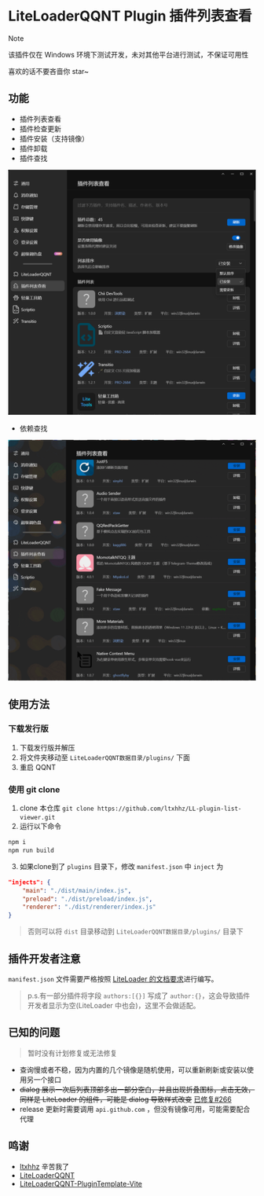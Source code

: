 # LiteLoaderQQNT Plugin 插件列表查看

> [!NOTE]
> 该插件仅在 Windows 环境下测试开发，未对其他平台进行测试，不保证可用性
>
> 喜欢的话不要吝啬你 star~

## 功能

- 插件列表查看
- 插件检查更新
- 插件安装（支持镜像）
- 插件卸载
- 插件查找

![](./imgs/1.png)

- 依赖查找

![gif](./imgs/2.gif)

## 使用方法

### 下载发行版

1. 下载发行版并解压
2. 将文件夹移动至 `LiteLoaderQQNT数据目录/plugins/` 下面
3. 重启 QQNT

### 使用 git clone

1. clone 本仓库 `git clone https://github.com/ltxhhz/LL-plugin-list-viewer.git`
2. 运行以下命令

```bash
npm i
npm run build
```

3. 如果clone到了 `plugins` 目录下，修改 `manifest.json` 中 `inject` 为

```json
"injects": {
    "main": "./dist/main/index.js",
    "preload": "./dist/preload/index.js",
    "renderer": "./dist/renderer/index.js"
}
```

> 否则可以将 `dist` 目录移动到 `LiteLoaderQQNT数据目录/plugins/` 目录下



## 插件开发者注意

`manifest.json` 文件需要严格按照 [LiteLoader 的文档要求](https://liteloaderqqnt.github.io/docs/introduction.html#manifest-json)进行编写。
> p.s.有一部分插件将字段 `authors:[{}]` 写成了 `author:{}`，这会导致插件开发者显示为空(LiteLoader 中也会)，这里不会做适配。

## 已知的问题

> 暂时没有计划修复或无法修复

- 查询慢或者不稳，因为内置的几个镜像是随机使用，可以重新刷新或安装以使用另一个接口
- ~~dialog 展示一次后列表顶部多出一部分空白，并且出现折叠图标，点击无效，同样是 LiteLoader 的组件，可能是 dialog 导致样式改变~~ [已修复#266](https://github.com/LiteLoaderQQNT/LiteLoaderQQNT/issues/266)
- release 更新时需要调用 `api.github.com` ，但没有镜像可用，可能需要配合代理

## 鸣谢

- [ltxhhz](https://github.com/ltxhhz) 辛苦我了
- [LiteLoaderQQNT](https://github.com/LiteLoaderQQNT/LiteLoaderQQNT)
- [LiteLoaderQQNT-PluginTemplate-Vite](https://github.com/MisaLiu/LiteLoaderQQNT-PluginTemplate-Vite)
